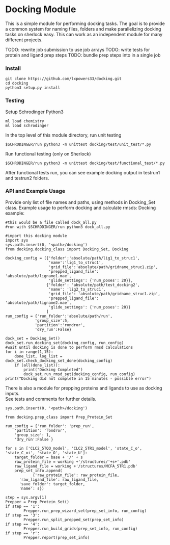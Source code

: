 # Docking Module

This is a simple module for performing docking tasks. The goal is to provide a common system for naming files, folders
and make parallelizing docking tasks on sherlock easy. This can work as an independent module
for many different projects.

TODO: rewrite job submission to use job arrays
TODO: write tests for protein and ligand prep steps 
TODO: bundle prep steps into in a single job

### Install 
    
    git clone https://github.com/lxpowers33/docking.git
    cd docking
    python3 setup.py install

### Testing
Setup Schrodinger Python3

    ml load chemistry
    ml load schrodinger

In the top level of this module directory, run unit testing 

    $SCHRODINGER/run python3 -m unittest docking/test/unit_test/*.py
    
Run functional testing (only on Sherlock)

    $SCHRODINGER/run python3 -m unittest docking/test/functional_test/*.py

After functional tests run, you can see example docking output in testrun1 and testrun2 folders.

### API and Example Usage
Provide only list of file names and paths, using methods in Docking_Set class. 
Example usage to perform docking and calculate rmsds: 
Docking example: 
    
    #this would be a file called dock_all.py
    #run with $SCHRODINGER/run python3 dock_all.py
    
    #import this docking module
    import sys
    sys.path.insert(0, '<path>/docking')
    from docking.docking_class import Docking_Set, Docking
    
    docking_config = [{'folder':'absolute/path/lig1_to_struc1',
                       'name':'lig1_to_struc1',
                       'grid_file':'absolute/path/gridname_struc1.zip',
                       'prepped_ligand_file': 'absolute/path/ligname1.mae',
                       'glide_settings': {'num_poses': 20}},
                      {'folder': 'absolute/path/test_docking2',
                       'name': 'lig2_to_struc1',
                       'grid_file': 'absolute/path/gridname_struc1.zip',
                       'prepped_ligand_file': 'absolute/path/ligname2.mae',
                       'glide_settings': {'num_poses': 20}}
                      ]
    run_config = {'run_folder':'absolute/path/run',
                 'group_size':5,
                 'partition':'rondror',
                 'dry_run':False}
                 
    dock_set = Docking_Set()
    dock_set.run_docking_set(docking_config, run_config)
    #wait until docking is done to perform rmsd calculations
    for i in range(1,15):
        done_list, log_list = dock_set.check_docking_set_done(docking_config)
        if (all(done_list)):
            print("Docking Completed")
            dock_set.run_rmsd_set(docking_config, run_config)
    print("Docking did not complete in 15 minutes - possible error")

There is also a module for prepping proteins and ligands to use as docking inputs.    
See tests and comments for further details.

    
    sys.path.insert(0, '<path>/docking')

    from docking.prep_class import Prep_Protein_Set

    run_config = {'run_folder': 'prep_run',
        'partition': 'rondror',
        'group_size': 1,
        'dry_run':False }
    
    for s in ['CLC2_5TQQ_model', 'CLC2_5TR1_model', 'state_C_o', 'state_C_oi', 'state_O', 'state_U']:
        target_folder = base + '/' + s
        raw_protein_file = working +'/structures/'+s+'.pdb'
        raw_ligand_file = working +'/structures/MCFA_5TR1.pdb'
        prep_set_info.append(
                {'raw_protein_file': raw_protein_file,
          'raw_ligand_file': raw_ligand_file,
          'save_folder': target_folder,
          'name': s})

    step = sys.argv[1]
    Prepper = Prep_Protein_Set()
    if step == '1':
            Prepper.run_prep_wizard_set(prep_set_info, run_config)
    if step == '3':
            Prepper.run_split_prepped_set(prep_set_info)
    if step == '4':
            Prepper.run_build_grids(prep_set_info, run_config)
    if step == 'r':
            Prepper.report(prep_set_info)